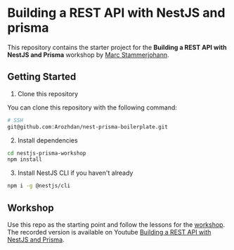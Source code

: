 # Building a REST API with NestJS and prisma

This repository contains the starter project for the **Building a REST API with NestJS and Prisma** workshop by [Marc Stammerjohann](https://twitter.com/mrcjln).

## Getting Started

1. Clone this repository

You can clone this repository with the following command:

```bash
# SSH
git@github.com:Arozhdan/nest-prisma-boilerplate.git

```

2. Install dependencies

```bash
cd nestjs-prisma-workshop
npm install
```

3. Install NestJS CLI if you haven't already

```bash
npm i -g @nestjs/cli
```

## Workshop

Use this repo as the starting point and follow the lessons for the [workshop](https://pris.ly/day2021-nestjs).
The recorded version is available on Youtube [Building a REST API with NestJS and Prisma](https://www.youtube.com/watch?v=mmbd5hcQUaY).

